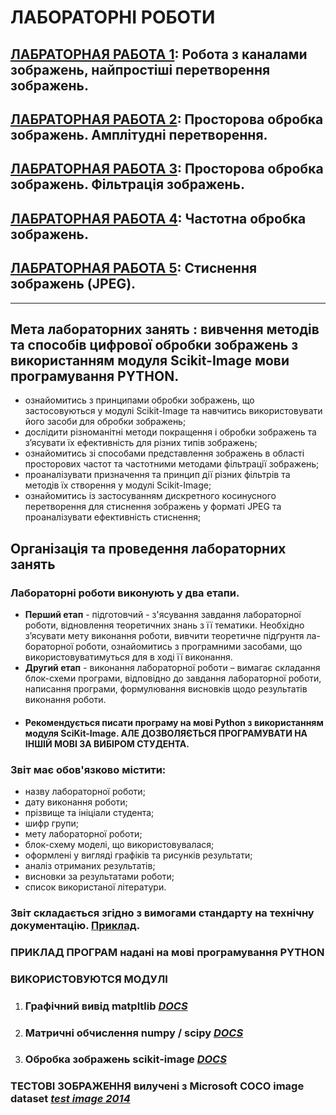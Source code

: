 # **ЛАБОРАТОРНІ РОБОТИ**
## [ЛАБРАТОРНАЯ РАБОТА 1](/_LAB_/LAB_1/Lab_Work_1.md): Робота з каналами зображень, найпростіші перетворення зображень.
## [ЛАБРАТОРНАЯ РАБОТА 2](/_LAB_/LAB_2/Lab_Work_2.md): Просторова обробка зображень. Амплітудні перетворення.
## [ЛАБРАТОРНАЯ РАБОТА 3](): Просторова обробка зображень. Фільтрація зображень.
## [ЛАБРАТОРНАЯ РАБОТА 4](): Частотна обробка зображень.
## [ЛАБРАТОРНАЯ РАБОТА 5](): Стиснення зображень (JPEG).
-----
## **Мета лабораторних занять** : вивчення методів та способів цифрової обробки зображень з використанням модуля Scikit-Image мови програмування PYTHON.
- ознайомитись з принципами обробки зображень, що застосовуються у модулі Scikit-Image та навчитись використовувати його засоби для обробки зображень;
- дослідити різноманітні методи покращення і обробки зображень та з’ясувати їх ефективність для різних типів зображень;
- ознайомитись зі способами представлення зображень в області просторових частот та частотними методами фільтрації зображень;
- проаналізувати призначення та принцип дії різних фільтрів та методів їх створення у модулі Scikit-Image;
- ознайомитись із застосуванням дискретного косинусного перетворення для стиснення зображень у форматі JPEG та проаналізувати ефективність стиснення;

## **Організація та проведення лабораторних занять**
### **Лабораторні роботи виконують у два етапи.**
- **Перший етап** - підготовчий - з'ясування завдання лабораторної роботи, відновлення теоретичних знань з її тематики. Необхідно з’ясувати мету виконання роботи, вивчити теоретичне підґрунтя ла-бораторної роботи, ознайомитись з програмними засобами, що використовуватимуться для в ході її виконання.
- **Другий етап** - виконання лабораторної роботи – вимагає
складання блок-схеми програми, відповідно до завдання лабораторної роботи, написання програми, формулювання висновків щодо результатів виконання роботи.  
- #### Рекомендується писати програму на мові Python з використанням модуля SciKit-Image. АЛЕ ДОЗВОЛЯЄТЬСЯ ПРОГРАМУВАТИ НА ІНШІЙ МОВІ ЗА ВИБІРОМ СТУДЕНТА.
### **Звіт має обов'язково містити:**
- назву лабораторної роботи;
- дату виконання роботи;
- прізвище та ініціали студента;
- шифр групи;
- мету лабораторної роботи;
- блок-схему моделі, що використовувалася;
- оформлені у вигляді графіків та рисунків результати;
- аналіз отриманих результатів;
- висновки за результатами роботи;
- список використаної літератури.  

### **Звіт** складається згідно з вимогами стандарту на технічну документацію. [Приклад]().

### **ПРИКЛАД ПРОГРАМ** надані на мові програмування PYTHON
### ВИКОРИСТОВУЮТСЯ МОДУЛІ
1. ### Графічний вивід **matpltlib** [*DOCS*](https://matplotlib.org/)
1. ### Матричні обчислення **numpy / scipy** [*DOCS*](https://www.scipy.org/)
1. ### Обробка зображень **scikit-image** [*DOCS*](https://scikit-image.org/)

### **ТЕСТОВІ ЗОБРАЖЕННЯ** вилучені з Microsoft COCO image dataset [*test image 2014*](http://cocodataset.org/#home)
